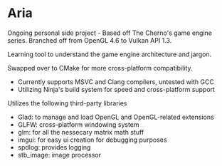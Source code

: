 # Aria


Ongoing personal side project - Based off The Cherno's game engine series.  Branched off from OpenGL 4.6 to Vulkan API 1.3.

Learning tool to understand the game engine architecture and jargon.

Swapped over to CMake for more cross-platform compatibility.
 - Currently supports MSVC and Clang compilers, untested with GCC
 - Utilizing Ninja's build system for speed and cross-platform support

Utilizes the following third-party libraries
- Glad: to manage and load OpenGL and OpenGL-related extensions
- GLFW: cross-platform windowing system
- glm: for all the nessecary matrix math stuff
- imgui: for easy ui creation for debugging purposes
- spdlog: provides logging
- stb_image: image processor
